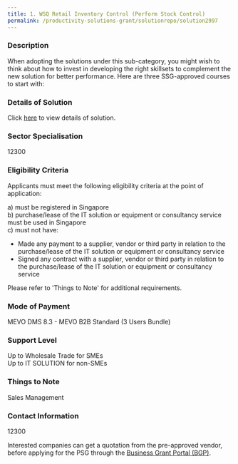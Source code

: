 ```yaml
---
title: 1. WSQ Retail Inventory Control (Perform Stock Control)
permalink: /productivity-solutions-grant/solutionrepo/solution2997
---
```


### Description

When adopting the solutions under this sub-category, you might wish to think about how to invest in developing the right skillsets to complement the new solution for better performance. Here are three SSG-approved courses to start with:

### Details of Solution

Click <a href='MEVO Pte Ltd' target='_blank' rel='noopener'>here</a> to view details of solution.

### Sector Specialisation

 12300 

### Eligibility Criteria

Applicants must meet the following eligibility criteria at the point of application:

a) must be registered in Singapore <br>
b) purchase/lease of the IT solution or equipment or consultancy service must be used in Singapore <br>
c) must not have:
- Made any payment to a supplier, vendor or third party in relation to the purchase/lease of the IT solution or equipment or consultancy service
- Signed any contract with a supplier, vendor or third party in relation to the purchase/lease of the IT solution or equipment or consultancy service

Please refer to 'Things to Note' for additional requirements.

### Mode of Payment
MEVO DMS 8.3 - MEVO B2B Standard (3 Users Bundle)

### Support Level
Up to Wholesale Trade for SMEs <br>
Up to IT SOLUTION for non-SMEs

### Things to Note
Sales Management

### Contact Information
12300

Interested companies can get a quotation from the pre-approved vendor, before applying for the PSG through the <a target='_blank' rel='noopener' href='https://www.businessgrants.gov.sg/'>Business Grant Portal (BGP)</a>.
